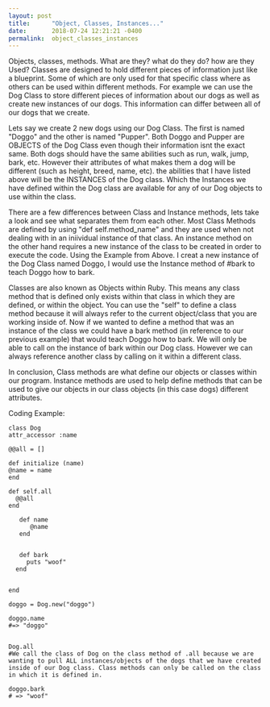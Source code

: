 ```yaml
---
layout: post
title:      "Object, Classes, Instances..."
date:       2018-07-24 12:21:21 -0400
permalink:  object_classes_instances
---
```


Objects, classes, methods. What are they? what do they do? how are they Used? Classes are designed to hold different pieces of information just like a blueprint. Some of which are only used for that specific class where as others can be used within different methods. For example we can use the Dog Class to store different pieces of information about our dogs as well as create new instances of our dogs. This information can differ between all of our dogs that we create. 

Lets say we create 2 new dogs using our Dog Class. The first is named "Doggo" and the other is named "Pupper". Both Doggo and Pupper are OBJECTS of the Dog Class even though their information isnt the exact same. Both dogs should have the same abilities such as run, walk, jump, bark, etc. However their attributes of what makes them a dog will be different (such as height, breed, name, etc). the abilities that I have listed above will be the INSTANCES of the Dog class. Which the Instances we have defined within the Dog class are available for any of our Dog objects to use within the class. 

There are a few differences between Class and Instance methods, lets take a look and see what separates them from each other. Most Class Methods are defined by using "def self.method_name" and they are used when not dealing with in an iniividual instance of that class. An instance method on the other hand requires a new instance of the class to be created in order to execute the code. Using the Example from Above. I creat a new instance of the Dog Class named Doggo, I would use the Instance method of #bark to teach Doggo how to bark. 

Classes are also known as Objects within Ruby. This means any class method that is defined only exists within that class in which they are defined, or within the object. You can use the "self" to define a class method because it will always refer to the current object/class that you are working inside of. Now if we wanted to define a method that was an instance of the class we could have a bark method (in reference to our previous example) that would teach Doggo how to bark. We will only be able to call on the instance of bark within our Dog class. However we can always reference another class by calling on it within a different class. 

In conclusion, Class methods are what define our objects or classes within our program. Instance methods are used to help define methods that can be used to give our objects in our class objects (in this case dogs) different attributes. 

Coding Example:

```
class Dog
attr_accessor :name

@@all = []

def initialize (name)
@name = name
end

def self.all
  @@all
end

   def name 
      @name
   end


   def bark
     puts "woof"
  end


end
```


```
doggo = Dog.new("doggo")

doggo.name
#=> "doggo"


Dog.all
#We call the class of Dog on the class method of .all because we are wanting to pull ALL instances/objects of the dogs that we have created inside of our Dog class. Class methods can only be called on the class in which it is defined in. 
```

```
doggo.bark
# => "woof"
```






